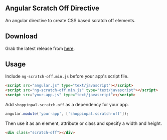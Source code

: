 ## Angular Scratch Off Directive
An angular directive to create CSS based scratch off elements.

## Download
Grab the latest release from [here](http://github.com/ShoppinPal/ng-scratch-off/releases).

## Usage
Include `ng-scratch-off.min.js` before your app's script file.
```html
<script src="angular.js" type="text/javascript"></script>
<script src="ng-scratch-off.min.js" type="text/javascript"></script>
<script src="your-app.js" type="text/javascript"></script>
```
Add `shoppinpal.scratch-off` as a dependency for your app.
```js
angular.module('your-app', ['shoppinpal.scratch-off']);
```
Then use it as an element, attribute or class and specify a width and height.
```html
<div class="scratch-off"></div>
```